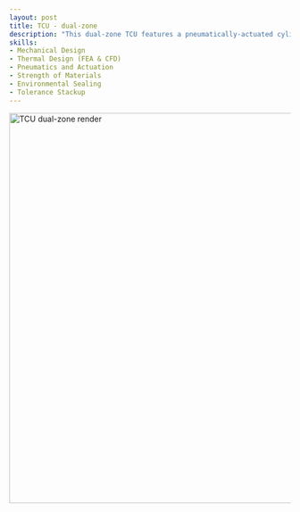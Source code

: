 ```yaml
---
layout: post
title: TCU - dual-zone
description: "This dual-zone TCU features a pneumatically-actuated cylinder coupled to a thermal head that interfaces directly with the customer's semiconductor device. The thermal head integrates thermoelectric coolers (TECs) for active heating and cooling, enabling precise temperature regulation from 0°C to 120°C. An transparent, polycarbonate housing surrounds the thermal head, forming a sealed purge chamber where dry air is introduced to prevent condensation during low-temperature operation. The system is divided into two zones: the inner CPU zone is passively cooled via a recirculating water chiller, while the outer I/O zone is actively controlled by four TECs, regulated by an external PID controller and monitored via RTD sensors for real-time feedback."
skills: 
- Mechanical Design
- Thermal Design (FEA & CFD)
- Pneumatics and Actuation
- Strength of Materials
- Environmental Sealing
- Tolerance Stackup
---
```


<img src="/assets/images/TCU1/TCU1.jpg" alt="TCU dual-zone render" width="700" style="display: block; margin: auto;" />
